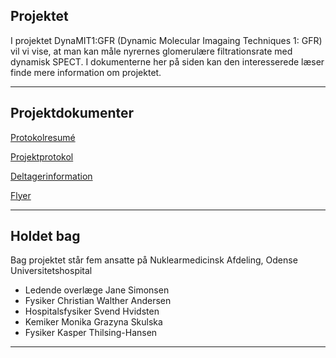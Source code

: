 ## Projektet

I projektet DynaMIT1:GFR (Dynamic Molecular Imagaing Techniques 1: GFR) vil vi vise, at man kan måle nyrernes glomerulære filtrationsrate med dynamisk SPECT. I dokumenterne her på siden kan den interesserede læser finde mere information om projektet.

---

## Projektdokumenter

[Protokolresumé](/pdf/protokolresume.pdf)

[Projektprotokol](/pdf/protokol.pdf)

[Deltagerinformation](/pdf/deltagerinformation.pdf)

[Flyer](/pdf/flyer.pdf)

---

## Holdet bag

Bag projektet står fem ansatte på Nuklearmedicinsk Afdeling, Odense Universitetshospital

- Ledende overlæge Jane Simonsen
- Fysiker Christian Walther Andersen
- Hospitalsfysiker Svend Hvidsten
- Kemiker Monika Grazyna Skulska
- Fysiker Kasper Thilsing-Hansen

---

